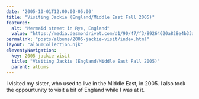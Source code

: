 ```yaml
---
date: '2005-10-01T12:00:00-05:00'
title: "Visiting Jackie (England/Middle East Fall 2005)"
featured:
  alt: "Mermaid street in Rye, England"
  value: "https://media.desmondrivet.com/d1/90/47/f3/89264620a828e4b33d691add8e333cc853d72b0c15a86a1c139034f9.jpg"
permalink: "posts/albums/2005-jackie-visit/index.html"
layout: "albumCollection.njk"
eleventyNavigation:
  key: 2005-jackie-visit
  title: "Visiting Jackie (England/Middle East Fall 2005)"
  parent: albums
---
```


I visited my sister, who used to live in the Middle East, in 2005.  I also took the oppourtunity to visit a bit of England while I was at it.
